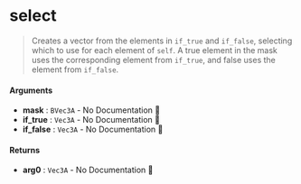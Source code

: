 # select

>  Creates a vector from the elements in `if_true` and `if_false`, selecting which to use
>  for each element of `self`.
>  A true element in the mask uses the corresponding element from `if_true`, and false
>  uses the element from `if_false`.

#### Arguments

- **mask** : `BVec3A` \- No Documentation 🚧
- **if\_true** : `Vec3A` \- No Documentation 🚧
- **if\_false** : `Vec3A` \- No Documentation 🚧

#### Returns

- **arg0** : `Vec3A` \- No Documentation 🚧